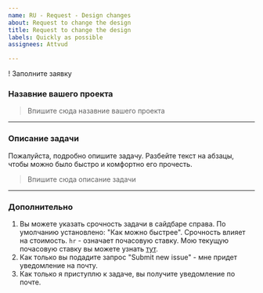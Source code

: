 ```yaml
---
name: RU - Request - Design changes
about: Request to change the design
title: Request to change the design
labels: Quickly as possible
assignees: Attvud

---
```


! Заполните заявку

### Назавние вашего проекта

> Впишите сюда назавние вашего проекта

<hr>

### Описание задачи
Пожалуйста, подробно опишите задачу. Разбейте текст на абзацы, чтобы можно было быстро и комфортно его прочесть.

> Впишите сюда описание задачи

<hr>

### Дополнительно

1. Вы можете указать срочность задачи в сайдбаре справа. По умолчанию установлено: "Как можно быстрее". Срочность влияет на стоимость. `hr` - означает почасовую ставку. Мою текущую почасовую ставку вы можете узнать [тут](https://www.upwork.com/freelancers/~0170447014dabc3e62).
2. Как только вы подадите запрос "Submit new issue" - мне придет уведомление на почту.
3. Как только я приступлю к задаче, вы получите уведомление по почте.
